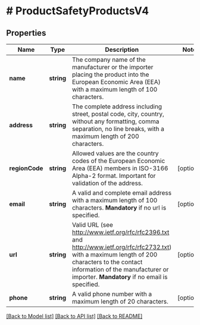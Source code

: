 # # ProductSafetyProductsV4

## Properties

Name | Type | Description | Notes
------------ | ------------- | ------------- | -------------
**name** | **string** | The company name of the manufacturer or the importer placing the product into the European Economic Area (EEA) with a maximum length of 100 characters. |
**address** | **string** | The complete address including street, postal code, city, country, without any formatting, comma separation, no line breaks, with a maximum length of 200 characters. |
**regionCode** | **string** | Allowed values are the country codes of the European Economic Area (EEA) members in ISO-3166 Alpha-2 format. Important for validation of the address. | [optional]
**email** | **string** | A valid and complete email address with a maximum length of 100 characters. **Mandatory** if no url is specified. | [optional]
**url** | **string** | Valid URL (see http://www.ietf.org/rfc/rfc2396.txt and http://www.ietf.org/rfc/rfc2732.txt) with a maximum length of 200 characters to the contact information of the manufacturer or importer. **Mandatory** if no email is specified. | [optional]
**phone** | **string** | A valid phone number with a maximum length of 20 characters. | [optional]

[[Back to Model list]](../../README.md#models) [[Back to API list]](../../README.md#endpoints) [[Back to README]](../../README.md)
